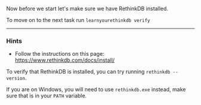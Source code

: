 Now before we start let's make sure we have RethinkDB installed.

To move on to the next task run `learnyourethinkdb verify`

-----------------------------------------------------------

### Hints

* Follow the instructions on this page: https://www.rethinkdb.com/docs/install/

To verify that RethinkDB is installed, you can try running `rethinkdb --version`.

If you are on Windows, you will need to use `rethinkdb.exe` instead,
make sure that is in your `PATH` variable.

